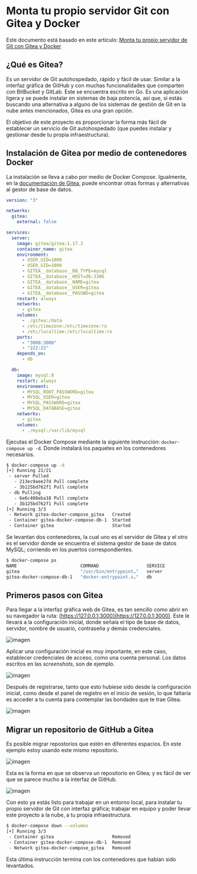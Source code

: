 # Monta tu propio servidor Git con Gitea y Docker

Este documento está basado en este artículo: [Monta tu propio servidor de Git con Gitea y Docker](https://www.crashell.com/estudio/monta_tu_propio_servidor_de_git_con_gitea_y_docker/)

## ¿Qué es Gitea?

Es un servidor de Git autohospedado, rápido y fácil de usar. Similar a la interfaz gráfica de GitHub y con muchas funcionalidades que comparten con BitBucket y GitLab. Este se encuentra escrito en Go. Es una aplicación ligera y se puede instalar en sistemas de baja potencia, así que, si estás buscando una alternativa a alguno de los sistemas de gestión de Git en la nube antes mencionados, Gitea es una gran opción.

El objetivo de este proyecto es proporcionar la forma más fácil de establecer un servicio de Git autohospedado (que puedes instalar y gestionar desde tu propia infraestructura). 

## Instalación de Gitea por medio de contenedores Docker

La instalación se lleva a cabo por medio de Docker Compose. Igualmente, en la [documentación de Gitea](https://docs.gitea.io/en-us/install-with-docker/), puede encontrar otras formas y alternativas al gestor de base de datos.

```yaml
version: "3"

networks:
  gitea:
    external: false

services:
  server:
    image: gitea/gitea:1.17.3
    container_name: gitea
    environment:
      - USER_UID=1000
      - USER_GID=1000
      - GITEA__database__DB_TYPE=mysql
      - GITEA__database__HOST=db:3306
      - GITEA__database__NAME=gitea
      - GITEA__database__USER=gitea
      - GITEA__database__PASSWD=gitea
    restart: always
    networks:
      - gitea
    volumes:
      - ./gitea:/data
      - /etc/timezone:/etc/timezone:ro
      - /etc/localtime:/etc/localtime:ro
    ports:
      - "3000:3000"
      - "222:22"
    depends_on:
      - db

  db:
    image: mysql:8
    restart: always
    environment:
      - MYSQL_ROOT_PASSWORD=gitea
      - MYSQL_USER=gitea
      - MYSQL_PASSWORD=gitea
      - MYSQL_DATABASE=gitea
    networks:
      - gitea
    volumes:
      - ./mysql:/var/lib/mysql
```

Ejecutas el Docker Compose mediante la siguiente instrucción: `docker-compose up -d`. Donde instalará los paquetes en los contenedores necesarios.

```bash
$ docker-compose up -d
[+] Running 21/21
 - server Pulled                                                                                                                                    45.0s 
   - 213ec9aee27d Pull complete                                                                                                                      1.4s 
   - 3b125bd762f1 Pull complete                                                                                                                     10.5s 
 - db Pulling                                                                                                                                       
   - 6e6c408eba18 Pull complete                                                                                                                     10.5s 
   - 3b125bd762f1 Pull complete                                                                                                                     10.5s
[+] Running 3/3
 - Network gitea-docker-compose_gitea   Created                                                                                                      0.0s
 - Container gitea-docker-compose-db-1  Started                                                                                                      0.8s
 - Container gitea                      Started                                                                                                      0.9s
```

Se levantan dos contenedores, la cual uno es el servidor de Gitea y el otro es el servidor donde se encuentra el sistema gestor de base de datos MySQL; corriendo en los puertos correspondientes.

```bash
$ docker-compose ps
NAME                        COMMAND                  SERVICE             STATUS              PORTS
gitea                       "/usr/bin/entrypoint…"   server              running             0.0.0.0:3000->3000/tcp, 0.0.0.0:222->22/tcp
gitea-docker-compose-db-1   "docker-entrypoint.s…"   db                  running             3306/tcp, 33060/tcp
```

## Primeros pasos con Gitea

Para llegar a la interfaz gráfica web de Gitea, es tan sencillo como abrir en su navegador la ruta: [https://127.0.0.1:3000](https://127.0.0.1:3000). Este le llevará a la configuración inicial, donde señala el tipo de base de datos, servidor, nombre de usuario, contraseña y demás credenciales. 

![imagen](https://user-images.githubusercontent.com/7296281/202072137-3447c3fa-e024-475b-9fa3-cfcba2e1e5b0.png)

Aplicar una configuración inicial es muy importante, en este caso, establecer credenciales de acceso, como una cuenta personal. Los datos escritos en las _screenshots_, son de ejemplo.

![imagen](https://user-images.githubusercontent.com/7296281/202072363-066525e3-d82a-46ac-a8c5-0cf31547f518.png)

Después de registrarse, tanto que esto hubiese sido desde la configuración inicial, como desde el panel de registro en el inicio de sesión, lo que faltaría es acceder a tu cuenta para contemplar las bondades que te trae Gitea.

![imagen](https://user-images.githubusercontent.com/7296281/202072737-c99242ed-1702-4d15-a05b-567adf7c1ff5.png)


## Migrar un repositorio de GitHub a Gitea

Es posible migrar repostorios que estén en diferentes espacios. En este ejemplo estoy usando este mismo repositorio.

![imagen](https://user-images.githubusercontent.com/7296281/202074185-6ed155c0-4cfa-4d54-9752-008beeeb9674.png)

Esta es la forma en que se observa un repositorio en Gitea; y es fácil de ver que se parece mucho a la interfaz de GitHub.

![imagen](https://user-images.githubusercontent.com/7296281/202074429-e53b5e0e-65ec-4e0a-a338-4b0345652a4f.png)

Con esto ya estás listo para trabajar en un entorno local, para instalar tu propio servidor de Git con interfaz gráfica; trabajar en equipo y poder llevar este proyecto a la nube, a tu propia infraestructura. 

```bash
$ docker-compose down --volumes
[+] Running 3/3
 - Container gitea                      Removed                                                                                               1.4s
 - Container gitea-docker-compose-db-1  Removed                                                                                               1.5s
 - Network gitea-docker-compose_gitea   Removed
```

Esta última instrucción termina con los contenedores que habían sido levantados.
